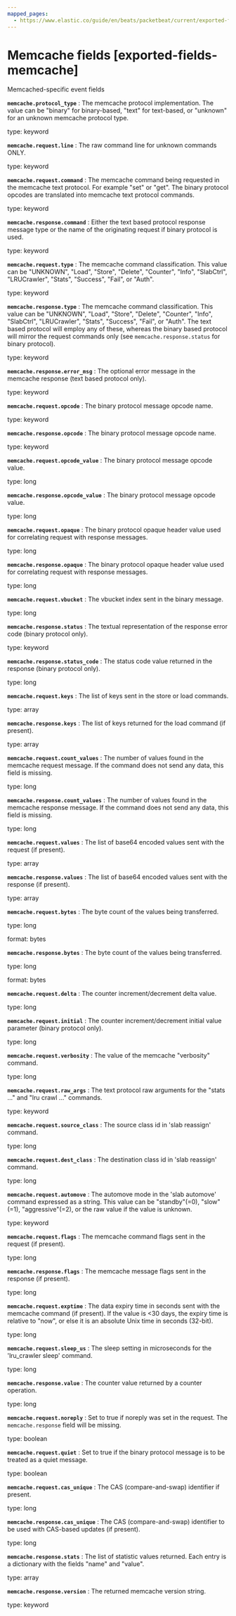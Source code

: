 ```yaml
---
mapped_pages:
  - https://www.elastic.co/guide/en/beats/packetbeat/current/exported-fields-memcache.html
---
```


<!-- This file is generated! See scripts/generate_fields_docs.py -->

# Memcache fields [exported-fields-memcache]

Memcached-specific event fields

**`memcache.protocol_type`**
:   The memcache protocol implementation. The value can be "binary" for binary-based, "text" for text-based, or "unknown" for an unknown memcache protocol type.

type: keyword


**`memcache.request.line`**
:   The raw command line for unknown commands ONLY.

type: keyword


**`memcache.request.command`**
:   The memcache command being requested in the memcache text protocol. For example "set" or "get". The binary protocol opcodes are translated into memcache text protocol commands.

type: keyword


**`memcache.response.command`**
:   Either the text based protocol response message type or the name of the originating request if binary protocol is used.

type: keyword


**`memcache.request.type`**
:   The memcache command classification. This value can be "UNKNOWN", "Load", "Store", "Delete", "Counter", "Info", "SlabCtrl", "LRUCrawler", "Stats", "Success", "Fail", or "Auth".

type: keyword


**`memcache.response.type`**
:   The memcache command classification. This value can be "UNKNOWN", "Load", "Store", "Delete", "Counter", "Info", "SlabCtrl", "LRUCrawler", "Stats", "Success", "Fail", or "Auth". The text based protocol will employ any of these, whereas the binary based protocol will mirror the request commands only (see `memcache.response.status` for binary protocol).

type: keyword


**`memcache.response.error_msg`**
:   The optional error message in the memcache response (text based protocol only).

type: keyword


**`memcache.request.opcode`**
:   The binary protocol message opcode name.

type: keyword


**`memcache.response.opcode`**
:   The binary protocol message opcode name.

type: keyword


**`memcache.request.opcode_value`**
:   The binary protocol message opcode value.

type: long


**`memcache.response.opcode_value`**
:   The binary protocol message opcode value.

type: long


**`memcache.request.opaque`**
:   The binary protocol opaque header value used for correlating request with response messages.

type: long


**`memcache.response.opaque`**
:   The binary protocol opaque header value used for correlating request with response messages.

type: long


**`memcache.request.vbucket`**
:   The vbucket index sent in the binary message.

type: long


**`memcache.response.status`**
:   The textual representation of the response error code (binary protocol only).

type: keyword


**`memcache.response.status_code`**
:   The status code value returned in the response (binary protocol only).

type: long


**`memcache.request.keys`**
:   The list of keys sent in the store or load commands.

type: array


**`memcache.response.keys`**
:   The list of keys returned for the load command (if present).

type: array


**`memcache.request.count_values`**
:   The number of values found in the memcache request message. If the command does not send any data, this field is missing.

type: long


**`memcache.response.count_values`**
:   The number of values found in the memcache response message. If the command does not send any data, this field is missing.

type: long


**`memcache.request.values`**
:   The list of base64 encoded values sent with the request (if present).

type: array


**`memcache.response.values`**
:   The list of base64 encoded values sent with the response (if present).

type: array


**`memcache.request.bytes`**
:   The byte count of the values being transferred.

type: long

format: bytes


**`memcache.response.bytes`**
:   The byte count of the values being transferred.

type: long

format: bytes


**`memcache.request.delta`**
:   The counter increment/decrement delta value.

type: long


**`memcache.request.initial`**
:   The counter increment/decrement initial value parameter (binary protocol only).

type: long


**`memcache.request.verbosity`**
:   The value of the memcache "verbosity" command.

type: long


**`memcache.request.raw_args`**
:   The text protocol raw arguments for the "stats ..." and "lru crawl ..." commands.

type: keyword


**`memcache.request.source_class`**
:   The source class id in 'slab reassign' command.

type: long


**`memcache.request.dest_class`**
:   The destination class id in 'slab reassign' command.

type: long


**`memcache.request.automove`**
:   The automove mode in the 'slab automove' command expressed as a string. This value can be "standby"(=0), "slow"(=1), "aggressive"(=2), or the raw value if the value is unknown.

type: keyword


**`memcache.request.flags`**
:   The memcache command flags sent in the request (if present).

type: long


**`memcache.response.flags`**
:   The memcache message flags sent in the response (if present).

type: long


**`memcache.request.exptime`**
:   The data expiry time in seconds sent with the memcache command (if present). If the value is <30 days, the expiry time is relative to "now", or else it is an absolute Unix time in seconds (32-bit).

type: long


**`memcache.request.sleep_us`**
:   The sleep setting in microseconds for the 'lru_crawler sleep' command.

type: long


**`memcache.response.value`**
:   The counter value returned by a counter operation.

type: long


**`memcache.request.noreply`**
:   Set to true if noreply was set in the request. The `memcache.response` field will be missing.

type: boolean


**`memcache.request.quiet`**
:   Set to true if the binary protocol message is to be treated as a quiet message.

type: boolean


**`memcache.request.cas_unique`**
:   The CAS (compare-and-swap) identifier if present.

type: long


**`memcache.response.cas_unique`**
:   The CAS (compare-and-swap) identifier to be used with CAS-based updates (if present).

type: long


**`memcache.response.stats`**
:   The list of statistic values returned. Each entry is a dictionary with the fields "name" and "value".

type: array


**`memcache.response.version`**
:   The returned memcache version string.

type: keyword


